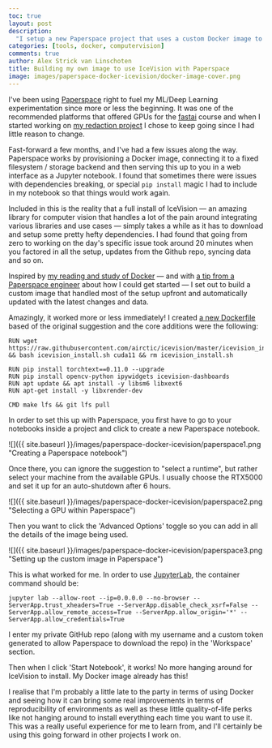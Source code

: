 ```yaml
---
toc: true
layout: post
description:
  "I setup a new Paperspace project that uses a custom Docker image to provision its environment, saving me a bunch of initial installation time and dependency bug pain. A huge productivity win!"
categories: [tools, docker, computervision]
comments: true
author: Alex Strick van Linschoten
title: Building my own image to use IceVision with Paperspace
image: images/paperspace-docker-icevision/docker-image-cover.png
---
```


I've been using [Paperspace](https://www.paperspace.com/) right to fuel my ML/Deep Learning experimentation since more or less the beginning. It was one of the recommended platforms that offered GPUs for the [fastai](https://www.fast.ai/) course and when I started working on [my redaction project](https://mlops.systems/categories/#redactionmodel) I chose to keep going since I had little reason to change.

Fast-forward a few months, and I've had a few issues along the way. Paperspace works by provisioning a Docker image, connecting it to a fixed filesystem / storage backend and then serving this up to you in a web interface as a Jupyter notebook. I found that sometimes there were issues with dependencies breaking, or special `pip install` magic I had to include in my notebook so that things would work again.

Included in this is the reality that a full install of IceVision — an amazing library for computer vision that handles a lot of the pain around integrating various libraries and use cases — simply takes a while as it has to download and setup some pretty hefty dependencies. I had found that going from zero to working on the day's specific issue took around 20 minutes when you factored in all the setup, updates from the Github repo, syncing data and so on.

Inspired by [my reading and study of Docker](https://mlops.systems/tools/dockerinamonthoflunches/books-i-read/2022/03/21/docker-in-a-month.html) — and with [a tip from a Paperspace engineer](https://github.com/joshua-paperspace/python-runtime/blob/main/Dockerfile) about how I could get started — I set out to build a custom image that handled most of the setup upfront and automatically updated with the latest changes and data.

Amazingly, it worked more or less immediately! I created [a new Dockerfile](https://gist.github.com/strickvl/956f233ab53b3b56d463aebb95d7104c) based of the original suggestion and the core additions were the following:

```
RUN wget https://raw.githubusercontent.com/airctic/icevision/master/icevision_install.sh && bash icevision_install.sh cuda11 && rm icevision_install.sh

RUN pip install torchtext==0.11.0 --upgrade
RUN pip install opencv-python ipywidgets icevision-dashboards
RUN apt update && apt install -y libsm6 libxext6
RUN apt-get install -y libxrender-dev

CMD make lfs && git lfs pull
```

In order to set this up with Paperspace, you first have to go to your notebooks inside a project and click to create a new Paperspace notebook. 

![]({{ site.baseurl }}/images/paperspace-docker-icevision/paperspace1.png "Creating a Paperspace notebook")

Once there, you can ignore the suggestion to "select a runtime", but rather select your machine from the available GPUs. I usually choose the RTX5000 and set it up for an auto-shutdown after 6 hours. 

![]({{ site.baseurl }}/images/paperspace-docker-icevision/paperspace2.png "Selecting a GPU within Paperspace")

Then you want to click the 'Advanced Options' toggle so you can add in all the details of the image being used.

![]({{ site.baseurl }}/images/paperspace-docker-icevision/paperspace3.png "Setting up the custom image in Paperspace")

This is what worked for me. In order to use [JupyterLab](https://jupyter.org/), the container command should be:

```
jupyter lab --allow-root --ip=0.0.0.0 --no-browser --ServerApp.trust_xheaders=True --ServerApp.disable_check_xsrf=False --ServerApp.allow_remote_access=True --ServerApp.allow_origin='*' --ServerApp.allow_credentials=True
```

I enter my private GitHub repo (along with my username and a custom token generated to allow Paperspace to download the repo) in the 'Workspace' section.

Then when I click 'Start Notebook', it works! No more hanging around for IceVision to install. My Docker image already has this!

I realise that I'm probably a little late to the party in terms of using Docker and seeing how it can bring some real improvements in terms of reproducibility of environments as well as these little quality-of-life perks like not hanging around to install everything each time you want to use it. This was a really useful experience for me to learn from, and I'll certainly be using this going forward in other projects I work on.